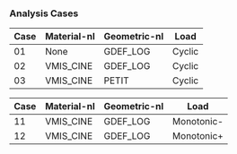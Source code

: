 ### Analysis Cases

| Case | Material-nl | Geometric-nl | Load
|------|-------------|--------------|------
| 01   | None        | GDEF_LOG     | Cyclic
| 02   | VMIS_CINE   | GDEF_LOG     | Cyclic
| 03   | VMIS_CINE   | PETIT        | Cyclic


| Case | Material-nl | Geometric-nl | Load
|------|-------------|--------------|------
| 11   | VMIS_CINE   | GDEF_LOG     | Monotonic-
| 12   | VMIS_CINE   | GDEF_LOG     | Monotonic+
